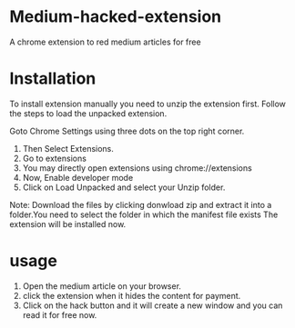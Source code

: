 # Medium-hacked-extension
A chrome extension to red medium articles for free

# Installation
To install extension manually you need to unzip the extension first. Follow the steps to load the unpacked extension.

Goto Chrome Settings using three dots on the top right corner.
1. Then Select Extensions.
2. Go to extensions
3. You may directly open extensions using chrome://extensions
4. Now, Enable developer mode
5. Click on Load Unpacked and select your Unzip folder.



Note: Download the files by clicking donwload zip and extract it into a folder.You need to select the folder in which the manifest file exists
The extension will be installed now.

# usage
1. Open the medium article on your browser.
2. click the extension when it hides the content for payment.
3. Click on the hack button and it will create a new window and you can read it for free now.
